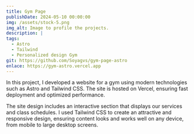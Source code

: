 ```yaml
---
title: Gym Page
publishDate: 2024-05-10 00:00:00
img: /assets/stock-5.png
img_alt: Image to profile the projects.
description: |
tags:
  - Astro
  - Tailwind
  - Personalized design Gym
git: https://github.com/Soyagvs/gym-page-astro
enlace: https://gym-astro.vercel.app
---
```

In this project, I developed a website for a gym using modern technologies such as Astro and Tailwind CSS. The site is hosted on Vercel, ensuring fast deployment and optimized performance.

The site design includes an interactive section that displays our services and class schedules. I used Tailwind CSS to create an attractive and responsive design, ensuring content looks and works well on any device, from mobile to large desktop screens.